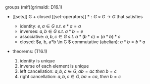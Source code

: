 groups (mif)(grimaldi: D16.1)
- [[sets]]  G + closed [[set-operators]] $*:G \times G \rightarrow G$ that satisfies
    - identity: $e, a \in G \;s.t.\; e*a = a$
    - inverses: $a,b \in G \;s.t.\; a*b = e$
    - associative: $a,b, c \in G \;s.t.\; a*(b*c) = (a*b)*c$
    - closed: $a, b, a*b \in G $
commutative (abelian): $a*b = b*a$

- theorems: (T16.1)
    1. identity is unique
    2. inverse of each element is unique
    3. left cancellation: $a, b, c \in G, ab = ac \;then\; b=c$
    4. right cancellation: $a, b, c \in G, ba = ca, \;then\; b=c$